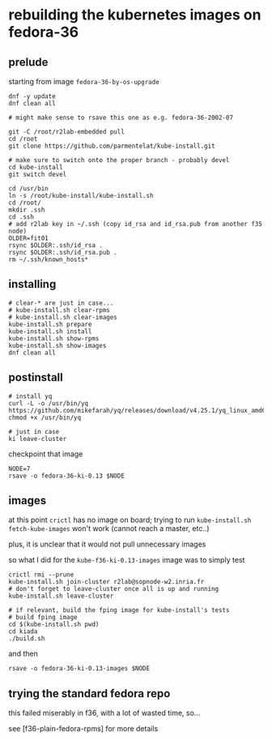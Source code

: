 # rebuilding the kubernetes images on fedora-36

## prelude

starting from image `fedora-36-by-os-upgrade`

```
dnf -y update
dnf clean all

# might make sense to rsave this one as e.g. fedora-36-2002-07

git -C /root/r2lab-embedded pull
cd /root
git clone https://github.com/parmentelat/kube-install.git

# make sure to switch onto the proper branch - probably devel
cd kube-install
git switch devel

cd /usr/bin
ln -s /root/kube-install/kube-install.sh
cd /root/
mkdir .ssh
cd .ssh
# add r2lab key in ~/.ssh (copy id_rsa and id_rsa.pub from another f35 node)
OLDER=fit01
rsync $OLDER:.ssh/id_rsa .
rsync $OLDER:.ssh/id_rsa.pub .
rm ~/.ssh/known_hosts*

```

## installing

```
# clear-* are just in case...
# kube-install.sh clear-rpms
# kube-install.sh clear-images
kube-install.sh prepare
kube-install.sh install
kube-install.sh show-rpms
kube-install.sh show-images
dnf clean all
```

## postinstall
```
# install yq
curl -L -o /usr/bin/yq https://github.com/mikefarah/yq/releases/download/v4.25.1/yq_linux_amd64
chmod +x /usr/bin/yq

# just in case
ki leave-cluster
```

checkpoint that image

```
NODE=7
rsave -o fedora-36-ki-0.13 $NODE
```

## images

at this point `crictl` has no image on board; trying to run `kube-install.sh
fetch-kube-images` won't work (cannot reach a master, etc..)

plus, it is unclear that it would not pull unnecessary images

so what I did for the `kube-f36-ki-0.13-images` image was to simply test

```
crictl rmi --prune
kube-install.sh join-cluster r2lab@sopnode-w2.inria.fr
# don't forget to leave-cluster once all is up and running
kube-install.sh leave-cluster

# if relevant, build the fping image for kube-install's tests
# build fping image
cd $(kube-install.sh pwd)
cd kiada
./build.sh
```

and then

```
rsave -o fedora-36-ki-0.13-images $NODE
```

## trying the standard fedora repo

this failed miserably in f36, with a lot of wasted time, so...

see [f36-plain-fedora-rpms] for more details

